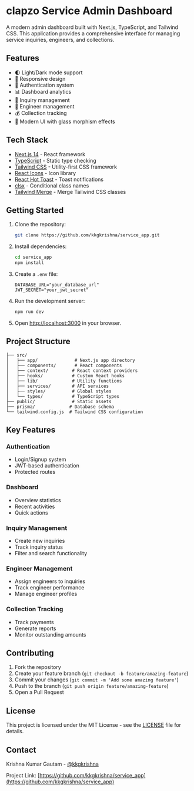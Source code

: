 # clapzo Service Admin Dashboard

A modern admin dashboard built with Next.js, TypeScript, and Tailwind CSS. This application provides a comprehensive interface for managing service inquiries, engineers, and collections.

## Features

- 🌓 Light/Dark mode support
- 📱 Responsive design
- 🔐 Authentication system
- 📊 Dashboard analytics
- 📝 Inquiry management
- 👥 Engineer management
- 💰 Collection tracking
- 🎨 Modern UI with glass morphism effects

## Tech Stack

- [Next.js 14](https://nextjs.org/) - React framework
- [TypeScript](https://www.typescriptlang.org/) - Static type checking
- [Tailwind CSS](https://tailwindcss.com/) - Utility-first CSS framework
- [React Icons](https://react-icons.github.io/react-icons/) - Icon library
- [React Hot Toast](https://react-hot-toast.com/) - Toast notifications
- [clsx](https://github.com/lukeed/clsx) - Conditional class names
- [Tailwind Merge](https://github.com/dcastil/tailwind-merge) - Merge Tailwind CSS classes

## Getting Started

1. Clone the repository:

   ```bash
   git clone https://github.com/kkgkrishna/service_app.git
   ```

2. Install dependencies:

   ```bash
   cd service_app
   npm install
   ```

3. Create a `.env` file:

   ```env
   DATABASE_URL="your_database_url"
   JWT_SECRET="your_jwt_secret"
   ```

4. Run the development server:

   ```bash
   npm run dev
   ```

5. Open [http://localhost:3000](http://localhost:3000) in your browser.

## Project Structure

```
├── src/
│   ├── app/              # Next.js app directory
│   ├── components/       # React components
│   ├── context/         # React context providers
│   ├── hooks/           # Custom React hooks
│   ├── lib/             # Utility functions
│   ├── services/        # API services
│   ├── styles/          # Global styles
│   └── types/           # TypeScript types
├── public/              # Static assets
├── prisma/             # Database schema
└── tailwind.config.js  # Tailwind CSS configuration
```

## Key Features

### Authentication

- Login/Signup system
- JWT-based authentication
- Protected routes

### Dashboard

- Overview statistics
- Recent activities
- Quick actions

### Inquiry Management

- Create new inquiries
- Track inquiry status
- Filter and search functionality

### Engineer Management

- Assign engineers to inquiries
- Track engineer performance
- Manage engineer profiles

### Collection Tracking

- Track payments
- Generate reports
- Monitor outstanding amounts

## Contributing

1. Fork the repository
2. Create your feature branch (`git checkout -b feature/amazing-feature`)
3. Commit your changes (`git commit -m 'Add some amazing feature'`)
4. Push to the branch (`git push origin feature/amazing-feature`)
5. Open a Pull Request

## License

This project is licensed under the MIT License - see the [LICENSE](LICENSE) file for details.

## Contact

Krishna Kumar Gautam - [@kkgkrishna](https://github.com/kkgkrishna)

Project Link: [https://github.com/kkgkrishna/service_app](https://github.com/kkgkrishna/service_app)
